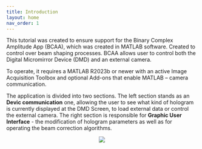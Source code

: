 ```yaml
---
title: Introduction
layout: home
nav_order: 1
---
```

This tutorial was created to ensure support for the Binary Complex Amplitude App (BCAA), which was created in MATLAB software. Created to control over beam shaping processes. BCAA allows user to control both the Digital Micromirror Device (DMD) and an external camera.

To operate, it requires a MATLAB R2023b or newer with an active Image Acquisition Toolbox and optional Add-ons that enable MATLAB – camera communication.

The application is divided into two sections. The left section stands as an **Devic communication** one, allowing the user to see what kind of hologram is currently displayed at the DMD Screen, to load external data or control the external camera. The right section is responsible for **Graphic User Interface** - the modification of hologram parameters as well as for operating the beam correction algorithms.

<p align="center">
  <img src="/BCAA_tutorial/assets/images/BCAA_v2.png">
</p>



